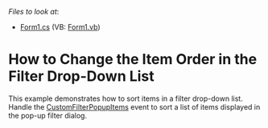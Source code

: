 <!-- default file list -->
*Files to look at*:

* [Form1.cs](./CS/XtraPivotGrid_CustomFilterItemsSorting/Form1.cs) (VB: [Form1.vb](./VB/XtraPivotGrid_CustomFilterItemsSorting/Form1.vb))
<!-- default file list end -->
# How to Change the Item Order in the Filter Drop-Down List

This example demonstrates how to sort items in a filter drop-down list.
Handle the [CustomFilterPopupItems](https://docs.devexpress.com/WindowsForms/DevExpress.XtraPivotGrid.PivotGridControl.CustomFilterPopupItems) event to sort a list of items displayed in the pop-up filter dialog.
